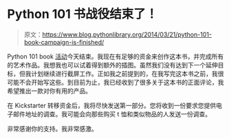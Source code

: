 # Python 101 书战役结束了！

> 原文：<https://www.blog.pythonlibrary.org/2014/03/21/python-101-book-campaign-is-finished/>

Python 101 book [活动](https://www.kickstarter.com/projects/34257246/python-101-programming-from-start-to-finish)今天结束。我现在有足够的资金来创作这本书，并完成所有的艺术作品。我想我也可以试着得到额外的插图。虽然我们没有达到下一个延伸目标，但我计划继续进行截屏工作。正如我之前提到的，在我写完这本书之前，我很可能不会开始写这些。到目前为止，我已经收到了很多关于这本书的正面评论，我希望推出一款对你有用的产品。

在 Kickstarter 转移资金后，我将尽快发送第一部分。您将收到一份要求您提供电子邮件地址的调查。我可能会向那些购买 t 恤和类似物品的人发送一份调查。

非常感谢你的支持。我非常感激。